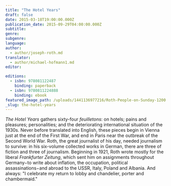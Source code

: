```yaml
---
title: "The Hotel Years"
draft: false
date: 2015-03-18T19:00:00.000Z
publication_date: 2015-09-29T04:00:00.000Z
subtitle:
genre:
subgenre:
language:
author:
  - author/joseph-roth.md
translator:
  - author/michael-hofmann1.md
editor:

editions:
  - isbn: 978081122487
    binding: paperback
  - isbn: 9780811224888
    binding: ebook
featured_image_path: /uploads/1441136977216/Roth-People-on-Sunday-1200.jpg
_slug: the-hotel-years
---
```


_The Hotel Years_ gathers sixty-four _feuilletons_: on hotels; pains and pleasures; personalities; and the deteriorating international situation of the 1930s. Never before translated into English, these pieces begin in Vienna just at the end of the First War, and end in Paris near the outbreak of the Second World War. Roth, the great journalist of his day, needed journalism to survive: in his six-volume collected works in German, there are three of fiction and three of journalism.
Beginning in 1921, Roth wrote mostly for the liberal _Frankfurter Zeitung_, which sent him on assignments throughout Germany−to write about inflation, the occupation, political assassinations−and abroad to the USSR, Italy, Poland and Albania. And always: "I celebrate my return to lobby and chandelier, porter and chambermaid."

